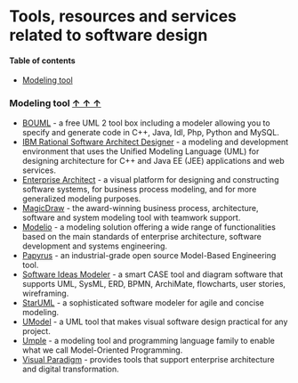 # Tools, resources and services related to software design

#### Table of contents <a name="toc"></a>
* [Modeling tool](#modeling)

### Modeling tool <a name="modeling"></a> [&#x2191;&nbsp;&#x2191;&nbsp;&#x2191;](#toc)
* [BOUML](https://www.bouml.fr/) - a free UML 2 tool box including a modeler allowing you to specify and generate code in C++, Java, Idl, Php, Python and MySQL.
* [IBM Rational Software Architect Designer](https://www.ibm.com/products/rational-software-architect-designer) - a modeling and development environment that uses the Unified Modeling Language (UML) for designing architecture for C++ and Java EE (JEE) applications and web services.
* [Enterprise Architect](https://sparxsystems.com/products/ea/) - a visual platform for designing and constructing software systems, for business process modeling, and for more generalized modeling purposes.
* [MagicDraw](https://www.nomagic.com/products/magicdraw) - the award-winning business process, architecture, software and system modeling tool with teamwork support.
* [Modelio](https://www.modelio.org/) - a modeling solution offering a wide range of functionalities based on the main standards of enterprise architecture, software development and systems engineering.
* [Papyrus](http://www.eclipse.org/papyrus/) - an industrial-grade open source Model-Based Engineering tool.
* [Software Ideas Modeler](https://www.softwareideas.net/) - a smart CASE tool and diagram software that supports UML, SysML, ERD, BPMN, ArchiMate, flowcharts, user stories, wireframing.
* [StarUML](https://staruml.io/) - a sophisticated software modeler for agile and concise modeling.
* [UModel](https://www.altova.com/umodel) - a UML tool that makes visual software design practical for any project.
* [Umple](https://umple.org/) - a modeling tool and programming language family to enable what we call Model-Oriented Programming.
* [Visual Paradigm](https://www.visual-paradigm.com/) - provides tools that support enterprise architecture and digital transformation.
